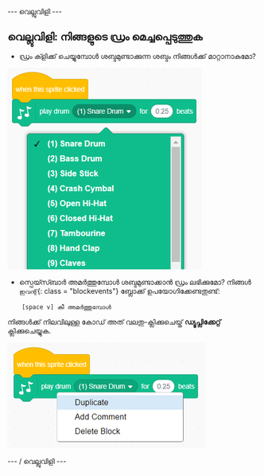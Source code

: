 \--- വെല്ലുവിളി \---

## വെല്ലുവിളി: നിങ്ങളുടെ ഡ്രം മെച്ചപ്പെടുത്തുക

+ ഡ്രം ക്ളിക്ക് ചെയ്യുമ്പോൾ ശബ്ദമുണ്ടാക്കുന്ന ശബ്ദം നിങ്ങൾക്ക് മാറ്റാനാകുമോ?

![സ്ക്രീൻഷോട്ട്](images/band-drum-sound.png)

+ സ്പെയ്സ്ബാർ അമർത്തുമ്പോൾ ശബ്ദമുണ്ടാക്കാൻ ഡ്രം ലഭിക്കുമോ? നിങ്ങൾ `ഇവന്റ്`{: class = "blockevents"} ബ്ലോക്ക് ഉപയോഗിക്കേണ്ടതുണ്ട്:

```blocks
    [space v] കീ അമർത്തുമ്പോൾ
```

നിങ്ങൾക്ക് നിലവിലുള്ള കോഡ് അത് വലതു-ക്ലിക്കുചെയ്ത് **ഡ്യൂപ്ലിക്കേറ്റ്** ക്ലിക്കുചെയ്യുക.

![സ്ക്രീൻഷോട്ട്](images/band-duplicate-code.png)

\--- / വെല്ലുവിളി \---